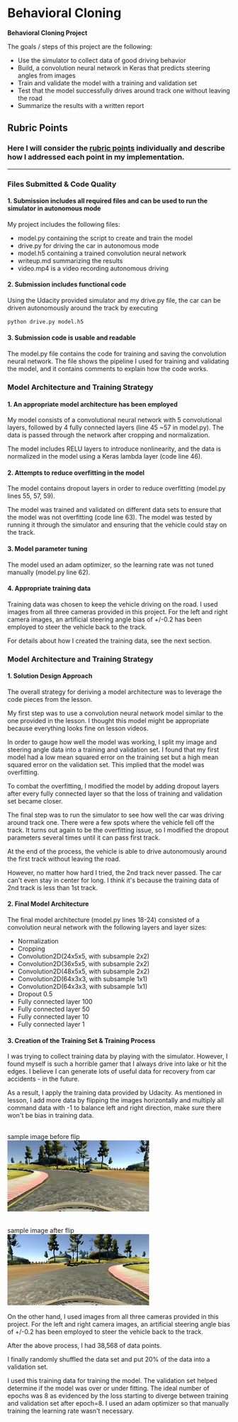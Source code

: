 # **Behavioral Cloning**

**Behavioral Cloning Project**

The goals / steps of this project are the following:
* Use the simulator to collect data of good driving behavior
* Build, a convolution neural network in Keras that predicts steering angles from images
* Train and validate the model with a training and validation set
* Test that the model successfully drives around track one without leaving the road
* Summarize the results with a written report


[//]: # (Image References)

[image1]: ./examples/placeholder.png "Model Visualization"
[image2]: ./examples/placeholder.png "Grayscaling"
[image3]: ./examples/placeholder_small.png "Recovery Image"
[image4]: ./examples/placeholder_small.png "Recovery Image"
[image5]: ./examples/placeholder_small.png "Recovery Image"
[image6]: ./examples/placeholder_small.png "Normal Image"
[image7]: ./examples/placeholder_small.png "Flipped Image"
[image8]: ./before_flip.jpg "Image Before Flip"
[image9]: ./after_flip.jpg "Image After Flip"

## Rubric Points
### Here I will consider the [rubric points](https://review.udacity.com/#!/rubrics/432/view) individually and describe how I addressed each point in my implementation.  

---
### Files Submitted & Code Quality

#### 1. Submission includes all required files and can be used to run the simulator in autonomous mode

My project includes the following files:
* model.py containing the script to create and train the model
* drive.py for driving the car in autonomous mode
* model.h5 containing a trained convolution neural network
* writeup.md summarizing the results
* video.mp4 is a video recording autonomous driving

#### 2. Submission includes functional code
Using the Udacity provided simulator and my drive.py file, the car can be driven autonomously around the track by executing
```sh
python drive.py model.h5
```

#### 3. Submission code is usable and readable

The model.py file contains the code for training and saving the convolution neural network. The file shows the pipeline I used for training and validating the model, and it contains comments to explain how the code works.

### Model Architecture and Training Strategy

#### 1. An appropriate model architecture has been employed

My model consists of a convolutional neural network with 5 convolutional layers, followed by 4 fully connected layers (line 45 ~57 in model.py). The data is passed through the network after cropping and normalization.

The model includes RELU layers to introduce nonlinearity, and the data is normalized in the model using a Keras lambda layer (code line 46).

#### 2. Attempts to reduce overfitting in the model

The model contains dropout layers in order to reduce overfitting (model.py lines 55, 57, 59).

The model was trained and validated on different data sets to ensure that the model was not overfitting (code line 63). The model was tested by running it through the simulator and ensuring that the vehicle could stay on the track.

#### 3. Model parameter tuning

The model used an adam optimizer, so the learning rate was not tuned manually (model.py line 62).

#### 4. Appropriate training data

Training data was chosen to keep the vehicle driving on the road. I used images from all three cameras provided in this project. For the left and right camera images, an artificial steering angle bias of +/-0.2 has been employed to steer the vehicle back to the track.

For details about how I created the training data, see the next section.

### Model Architecture and Training Strategy

#### 1. Solution Design Approach

The overall strategy for deriving a model architecture was to leverage the code pieces from the lesson.

My first step was to use a convolution neural network model similar to the one provided in the lesson. I thought this model might be appropriate because everything looks fine on lesson videos.

In order to gauge how well the model was working, I split my image and steering angle data into a training and validation set. I found that my first model had a low mean squared error on the training set but a high mean squared error on the validation set. This implied that the model was overfitting.

To combat the overfitting, I modified the model by adding dropout layers after every fully connected layer so that the loss of training and validation set became closer.

The final step was to run the simulator to see how well the car was driving around track one. There were a few spots where the vehicle fell off the track. It turns out again to be the overfitting issue, so I modified the dropout parameters several times until it can pass first track.

At the end of the process, the vehicle is able to drive autonomously around the first track without leaving the road.

However, no matter how hard I tried, the 2nd track never passed. The car can't even stay in center for long. I think it's because the training data of 2nd track is less than 1st track.

#### 2. Final Model Architecture

The final model architecture (model.py lines 18-24) consisted of a convolution neural network with the following layers and layer sizes:
* Normalization
* Cropping
* Convolution2D(24x5x5, with subsample 2x2)
* Convolution2D(36x5x5, with subsample 2x2)
* Convolution2D(48x5x5, with subsample 2x2)
* Convolution2D(64x3x3, with subsample 1x1)
* Convolution2D(64x3x3, with subsample 1x1)
* Dropout 0.5
* Fully connected layer 100
* Fully connected layer 50
* Fully connected layer 10
* Fully connected layer 1

#### 3. Creation of the Training Set & Training Process

I was trying to collect training data by playing with the simulator. However, I found myself is such a horrible gamer that I always drive into lake or hit the edges. I believe I can generate lots of useful data for recovery from car accidents - in the future.

As a result, I apply the training data provided by Udacity. As mentioned in lesson, I add more data by flipping the images horizontally and multiply all command data with -1 to balance left and right direction, make sure there won't be bias in training data.

<br>sample image before flip <br>
![alt text][image8]

<br>sample image after flip <br>
![alt text][image9]

On the other hand, I used images from all three cameras provided in this project. For the left and right camera images, an artificial steering angle bias of +/-0.2 has been employed to steer the vehicle back to the track.

After the above process, I had 38,568 of data points.

I finally randomly shuffled the data set and put 20% of the data into a validation set.

I used this training data for training the model. The validation set helped determine if the model was over or under fitting. The ideal number of epochs was 8 as evidenced by the loss starting to diverge between training and validation set after epoch=8. I used an adam optimizer so that manually training the learning rate wasn't necessary.
